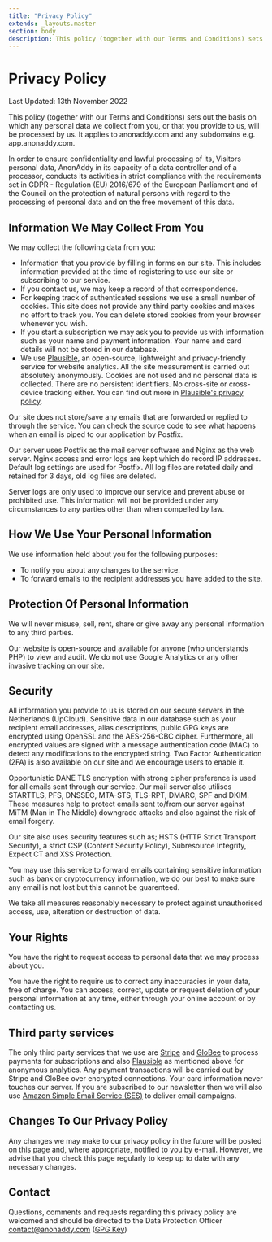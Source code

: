 ```yaml
---
title: "Privacy Policy"
extends: _layouts.master
section: body
description: This policy (together with our Terms and Conditions) sets out the basis on which any personal data we collect from you, or that you provide to us, will be processed by us.
---
```


<h1 class="w-full text-center">Privacy Policy</h1>
<div class="w-full mt-4 mb-12">
  <div class="h-1 mx-auto gradient w-64 opacity-25 my-0 py-0 rounded-t"></div>
</div>

<p class="text-sm text-grey-400 mb-4">Last Updated: 13th November 2022</p>

This policy (together with our Terms and Conditions) sets out the basis on which any personal data we collect from you, or that you provide to us, will be processed by us. It applies to anonaddy.com and any subdomains e.g. app.anonaddy.com.

In order to ensure confidentiality and lawful processing of its, Visitors personal data, AnonAddy in its capacity of a data controller and of a processor, conducts its activities in strict compliance with the requirements set in GDPR - Regulation (EU) 2016/679 of the European Parliament and of the Council on the protection of natural persons with regard to the processing of personal data and on the free movement of this data.

## Information We May Collect From You

We may collect the following data from you:

* Information that you provide by filling in forms on our site. This includes information provided at the time of registering to use our site or subscribing to our service.
* If you contact us, we may keep a record of that correspondence.
* For keeping track of authenticated sessions we use a small number of cookies. This site does not provide any third party cookies and makes no effort to track you. You can delete stored cookies from your browser whenever you wish.
* If you start a subscription we may ask you to provide us with information such as your name and payment information. Your name and card details will not be stored in our database.
* We use [Plausible](https://plausible.io/), an open-source, lightweight and privacy-friendly service for website analytics. All the site measurement is carried out absolutely anonymously. Cookies are not used and no personal data is collected. There are no persistent identifiers. No cross-site or cross-device tracking either. You can find out more in [Plausible's privacy policy](https://plausible.io/privacy).

Our site does not store/save any emails that are forwarded or replied to through the service. You can check the source code to see what happens when an email is piped to our application by Postfix.

Our server uses Postfix as the mail server software and Nginx as the web server. Nginx access and error logs are kept which do record IP addresses. Default log settings are used for Postfix. All log files are rotated daily and retained for 3 days, old log files are deleted.

Server logs are only used to improve our service and prevent abuse or prohibited use. This information will not be provided under any circumstances to any parties other than when compelled by law.

## How We Use Your Personal Information

We use information held about you for the following purposes:

* To notify you about any changes to the service.
* To forward emails to the recipient addresses you have added to the site.

## Protection Of Personal Information

We will never misuse, sell, rent, share or give away any personal information to any third parties.

Our website is open-source and available for anyone (who understands PHP) to view and audit. We do not use Google Analytics or any other invasive tracking on our site.

## Security

All information you provide to us is stored on our secure servers in the Netherlands (UpCloud). Sensitive data in our database such as your recipient email addresses, alias descriptions, public GPG keys are encrypted using OpenSSL and the AES-256-CBC cipher. Furthermore, all encrypted values are signed with a message authentication code (MAC) to detect any modifications to the encrypted string. Two Factor Authentication (2FA) is also available on our site and we encourage users to enable it.

Opportunistic DANE TLS encryption with strong cipher preference is used for all emails sent through our service. Our mail server also utilises STARTTLS, PFS, DNSSEC, MTA-STS, TLS-RPT, DMARC, SPF and DKIM. These measures help to protect emails sent to/from our server against MiTM (Man in The Middle) downgrade attacks and also against the risk of email forgery.

Our site also uses security features such as; HSTS (HTTP Strict Transport Security), a strict CSP (Content Security Policy), Subresource Integrity, Expect CT and XSS Protection.

You may use this service to forward emails containing sensitive information such as bank or cryptocurrency information, we do our best to make sure any email is not lost but this cannot be guarenteed.

We take all measures reasonably necessary to protect against unauthorised access, use, alteration or destruction of data.

## Your Rights

You have the right to request access to personal data that we may process about you.

You have the right to require us to correct any inaccuracies in your data, free of charge. You can access, correct, update or request deletion of your personal information at any time, either through your online account or by contacting us.

## Third party services

The only third party services that we use are [Stripe](https://stripe.com) and [GloBee](https://globee.com) to process payments for subscriptions and also [Plausible](https://plausible.io/) as mentioned above for anonymous analytics. Any payment transactions will be carried out by Stripe and GloBee over encrypted connections. Your card information never touches our server. If you are subscribed to our newsletter then we will also use [Amazon Simple Email Service (SES)](https://aws.amazon.com/ses/) to deliver email campaigns.

## Changes To Our Privacy Policy

Any changes we may make to our privacy policy in the future will be posted on this page and, where appropriate, notified to you by e-mail. However, we advise that you check this page regularly to keep up to date with any necessary changes.

## Contact

Questions, comments and requests regarding this privacy policy are welcomed and should be directed to the Data Protection Officer [contact@anonaddy.com](mailto:contact@anonaddy.com) ([GPG Key](/anonaddy-contact-public-key.asc))
